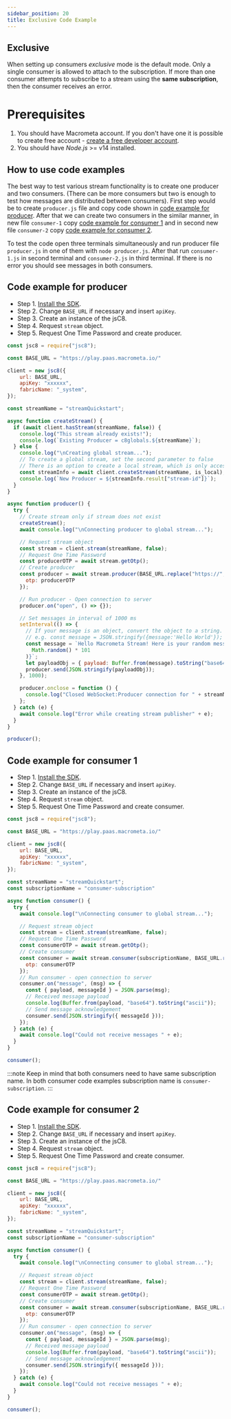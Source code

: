 ```yaml
---
sidebar_position: 20
title: Exclusive Code Example
---
```


## Exclusive

When setting up consumers _exclusive_ mode is the default mode. Only a single consumer is allowed to attach to the subscription. If more than one consumer attempts to subscribe to a stream using the **same subscription**, then the consumer receives an error.

# Prerequisites
1. You should have Macrometa account. If you don't have one it is possible to create free account - [create a free developer account](https://auth-play.macrometa.io/sign-up).
2. You should have _Node.js_ >= v14 installed.

## How to use code examples

The best way to test various stream functionality is to create one producer and two consumers. (There can be more consumers but two is enough to test how messages are distributed between consumers). First step would be to create `producer.js` file and copy code shown in [code example for producer](#code-example-for-producer). After that we can create two consumers in the similar manner, in new file `consumer-1` copy [code example for consumer 1](#code-example-for-consumer-1) and in second new file `consumer-2` copy [code example for consumer 2](#code-example-for-consumer-2).

To test the code open three terminals simultaneously and run producer file `producer.js` in one of them with `node producer.js`. After that run `consumer-1.js` in second terminal and `consumer-2.js` in third terminal.
If there is no error you should see messages in both consumers.


## Code example for producer

<Tabs groupId="modify-single">
<TabItem value="javascript" label=" JavaScript SDK">

- Step 1. [Install the SDK](../../../sdks/install-sdks.md).
- Step 2. Change `BASE_URL` if necessary and insert `apiKey`.
- Step 3. Create an instance of the jsC8.
- Step 4. Request `stream` object.
- Step 5. Request One Time Password and create producer.

```js
const jsc8 = require("jsc8");

const BASE_URL = "https://play.paas.macrometa.io/"

client = new jsc8({
    url: BASE_URL,
    apiKey: "xxxxxx",
    fabricName: "_system",
});

const streamName = "streamQuickstart";

async function createStream() {
  if (await client.hasStream(streamName, false)) {
    console.log("This stream already exists!");
    console.log(`Existing Producer = c8globals.${streamName}`);
  } else {
    console.log("\nCreating global stream...");
    // To create a global stream, set the second parameter to false
    // There is an option to create a local stream, which is only accessible within the fabric
    const streamInfo = await client.createStream(streamName, is_local);
    console.log(`New Producer = ${streamInfo.result["stream-id"]}`);
  }
}

async function producer() {
  try {
    // Create stream only if stream does not exist
    createStream();
    await console.log("\nConnecting producer to global stream...");

    // Request stream object
    const stream = client.stream(streamName, false);
    // Request One Time Password
    const producerOTP = await stream.getOtp();
    // Create producer
    const producer = await stream.producer(BASE_URL.replace("https://",""), {
      otp: producerOTP
    });

    // Run producer - Open connection to server
    producer.on("open", () => {});

    // Set messages in interval of 1000 ms
    setInterval(() => {
      // If your message is an object, convert the object to a string.
      // e.g. const message = JSON.stringify({message:'Hello World'});
      const message = `Hello Macrometa Stream! Here is your random message number ${Math.floor(
        Math.random() * 101
      )}`;
      let payloadObj = { payload: Buffer.from(message).toString("base64") };
      producer.send(JSON.stringify(payloadObj));
    }, 1000);

    producer.onclose = function () {
      console.log("Closed WebSocket:Producer connection for " + streamName);
    };
  } catch (e) {
    await console.log("Error while creating stream publisher" + e);
  }
}

producer();
```

</TabItem>
</Tabs>

## Code example for consumer 1

<Tabs groupId="modify-single">
<TabItem value="javascript" label=" JavaScript SDK">

- Step 1. [Install the SDK](../../../sdks/install-sdks.md).
- Step 2. Change `BASE_URL` if necessary and insert `apiKey`.
- Step 3. Create an instance of the jsC8.
- Step 4. Request `stream` object.
- Step 5. Request One Time Password and create consumer.

```js
const jsc8 = require("jsc8");

const BASE_URL = "https://play.paas.macrometa.io/"

client = new jsc8({
    url: BASE_URL,
    apiKey: "xxxxxx",
    fabricName: "_system",
});

const streamName = "streamQuickstart";
const subscriptionName = "consumer-subscription"

async function consumer() {
  try {
    await console.log("\nConnecting consumer to global stream...");

    // Request stream object
    const stream = client.stream(streamName, false);
    // Request One Time Password
    const consumerOTP = await stream.getOtp();
    // Create consumer
    const consumer = await stream.consumer(subscriptionName, BASE_URL.replace("https://",""), {
      otp: consumerOTP
    });
    // Run consumer - open connection to server
    consumer.on("message", (msg) => {
      const { payload, messageId } = JSON.parse(msg);
      // Received message payload
      console.log(Buffer.from(payload, "base64").toString("ascii"));
      // Send message acknowledgement
      consumer.send(JSON.stringify({ messageId }));
    });
  } catch (e) {
    await console.log("Could not receive messages " + e);
  }
}

consumer();
```
</TabItem>
</Tabs>

:::note
Keep in mind that both consumers need to have same subscription name. In both consumer code examples subscription name is `consumer-subscription`.
:::

## Code example for consumer 2

<Tabs groupId="modify-single">
<TabItem value="javascript" label=" JavaScript SDK">

- Step 1. [Install the SDK](../../../sdks/install-sdks.md).
- Step 2. Change `BASE_URL` if necessary and insert `apiKey`.
- Step 3. Create an instance of the jsC8.
- Step 4. Request `stream` object.
- Step 5. Request One Time Password and create consumer.

```js
const jsc8 = require("jsc8");

const BASE_URL = "https://play.paas.macrometa.io/"

client = new jsc8({
    url: BASE_URL,
    apiKey: "xxxxxx",
    fabricName: "_system",
});

const streamName = "streamQuickstart";
const subscriptionName = "consumer-subscription"

async function consumer() {
  try {
    await console.log("\nConnecting consumer to global stream...");

    // Request stream object
    const stream = client.stream(streamName, false);
    // Request One Time Password
    const consumerOTP = await stream.getOtp();
    // Create consumer
    const consumer = await stream.consumer(subscriptionName, BASE_URL.replace("https://",""), {
      otp: consumerOTP
    });
    // Run consumer - open connection to server
    consumer.on("message", (msg) => {
      const { payload, messageId } = JSON.parse(msg);
      // Received message payload
      console.log(Buffer.from(payload, "base64").toString("ascii"));
      // Send message acknowledgement
      consumer.send(JSON.stringify({ messageId }));
    });
  } catch (e) {
    await console.log("Could not receive messages " + e);
  }
}

consumer();
```
</TabItem>
</Tabs>